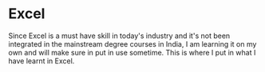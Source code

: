 # Excel
Since Excel is a must have skill in today's industry and it's not been integrated in the mainstream degree courses in India, I am learning it on my own and will make sure in put in use sometime. This is where I put in what I have learnt in Excel. 
